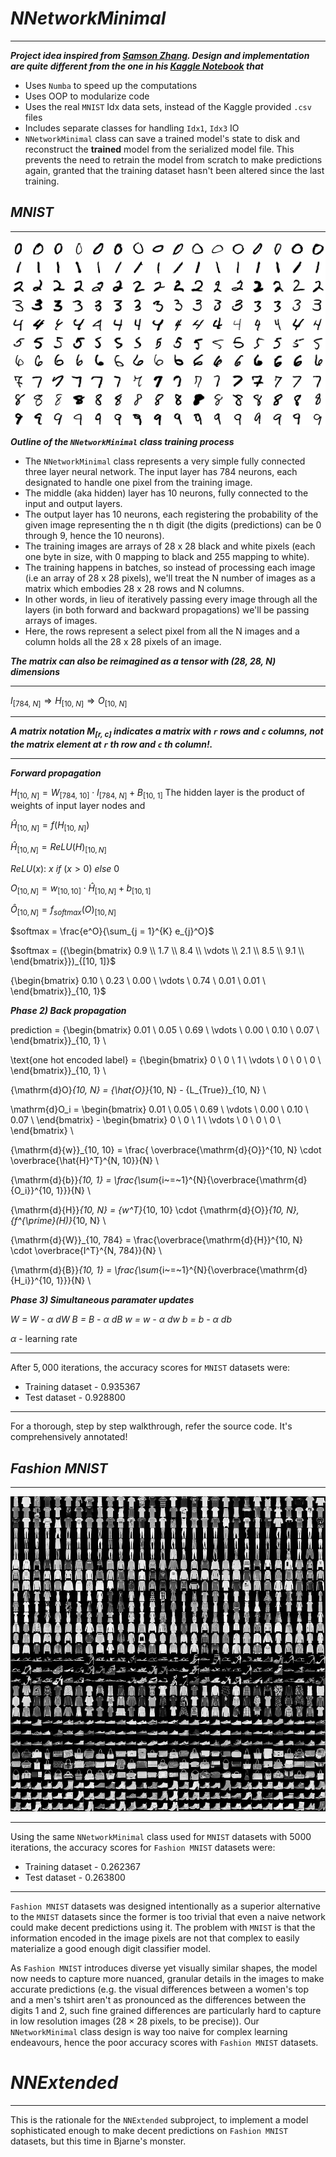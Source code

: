 # ___NNetworkMinimal___
----------

___Project idea inspired from [Samson Zhang](https://www.youtube.com/watch?v=w8yWXqWQYmU). Design and implementation are quite different from the one in his [Kaggle Notebook](https://www.kaggle.com/code/wwsalmon/simple-mnist-nn-from-scratch-numpy-no-tf-keras/notebook) that___

- Uses `Numba` to speed up the computations
- Uses OOP to modularize code
- Uses the real `MNIST` Idx data sets, instead of the Kaggle provided `.csv` files
- Includes separate classes for handling `Idx1`, `Idx3` IO
- `NNetworkMinimal` class can save a trained model's state to disk and reconstruct the __trained__ model from the serialized model file. This prevents the need to retrain the model from scratch to make predictions again, granted that the training dataset hasn't been altered since the last training.


## ___MNIST___
----------

![MNIST](./readme/MnistExamplesModified.png)

___Outline of the `NNetworkMinimal` class training process___

- The `NNetworkMinimal` class represents a very simple fully connected three layer neural network. The input layer has 784 neurons, each designated to handle one pixel from the training image.
- The middle (aka hidden) layer has 10 neurons, fully connected to the input and output layers.
- The output layer has 10 neurons, each registering the probability of the given image representing the n th digit (the digits (predictions) can be 0 through 9, hence the 10 neurons).
- The training images are arrays of 28 x 28 black and white pixels (each one byte in size, with 0 mapping to black and 255 mapping to white).
- The training happens in batches, so instead of processing each image (i.e an array of 28 x 28 pixels), we'll treat the N number of images as a matrix which embodies 28 x 28 rows and N columns.
- In other words, in lieu of iteratively passing every image through all the layers (in both forward and backward propagations) we'll be passing arrays of images.
- Here, the rows represent a select pixel from all the N images and a column holds all the 28 x 28 pixels of an image.

___The matrix can also be reimagined as a tensor with (28, 28, N) dimensions___

----------------
$`I_{[784, ~N]} \Longrightarrow H_{[10, ~N]} \Longrightarrow O_{[10, ~N]}`$

----------------
___A matrix notation $`M_{[r,~c]}`$ indicates a matrix with `r` rows and `c` columns, not the matrix element at `r` th row and `c` th column!.___

----------------

___Forward propagation___

$`H_{[10, ~N]} = W_{[784, ~10]} \cdot I_{[784, ~N]} + B_{[10, ~1]}`$
The hidden layer is the product of weights of input layer nodes and

$`{\hat{H}}_{[10, ~N]} = {f(H_{[10, ~N]})}`$

$`{\hat{H}}_{[10, N]} = {ReLU(H)}_{[10, N]}`$

$`ReLU(x): ~ x ~ if ~ (x > 0) ~ else ~ 0`$

$`{O}_{[10, N]} = {w}_{[10, 10]} \cdot {\hat{H}}_{[10, N]} + {b}_{[10, 1]}`$

$`{\hat{O}}_{[10, N]} = {f_{softmax}(O)}_{[10, N]}`$

$`softmax = \frac{e^O}{\sum_{j = 1}^{K} e_{j}^O}`$

$`softmax = ({\begin{bmatrix}
0.9 \\
1.7 \\
8.4 \\
\vdots \\
2.1 \\
8.5 \\
9.1 \\
\end{bmatrix}})_{[10, 1]}`$

{\begin{bmatrix}
0.10 \\
0.23 \\
0.00 \\
\vdots \\
0.74 \\
0.01 \\
0.01 \\
\end{bmatrix}}_{10, 1}$


___Phase 2) Back propagation___

prediction = {\begin{bmatrix}
0.01 \\
0.05 \\
0.69 \\
\vdots \\
0.00 \\
0.10 \\
0.07 \\
\end{bmatrix}}_{10, 1} \\

\text{one hot encoded label} = {\begin{bmatrix}
0 \\
0 \\
1 \\
\vdots \\
0 \\
0 \\
0 \\
\end{bmatrix}}_{10, 1} \\

{\mathrm{d}O}_{10, N} = {\hat{O}}_{10, N} - {L_{True}}_{10, N} \\

\mathrm{d}O_i = \begin{bmatrix}
0.01 \\
0.05 \\
0.69 \\
\vdots \\
0.00 \\
0.10 \\
0.07 \\
\end{bmatrix} - \begin{bmatrix}
0 \\
0 \\
1 \\
\vdots \\
0 \\
0 \\
0 \\
\end{bmatrix} \\

{\mathrm{d}{w}}_{10, 10} = \frac{  \overbrace{\mathrm{d}{O}}^{10, N} \cdot   \overbrace{\hat{H}^T}^{N, 10}}{N} \\

{\mathrm{d}{b}}_{10, 1} =  \frac{\sum_{i~=~1}^{N}{\overbrace{\mathrm{d}{O_i}}^{10, 1}}}{N} \\

{\mathrm{d}{H}}_{10, N} = {w^T}_{10, 10} \cdot {\mathrm{d}{O}}_{10, N}, {f^{\prime}(H)}_{10, N} \\

{\mathrm{d}{W}}_{10, 784} = \frac{\overbrace{\mathrm{d}{H}}^{10, N} \cdot \overbrace{I^T}^{N, 784}}{N} \\

{\mathrm{d}{B}}_{10, 1} = \frac{\sum_{i~=~1}^{N}{\overbrace{\mathrm{d}{H_i}}^{10, 1}}}{N} \\



___Phase 3) Simultaneous paramater updates___


_W = W - $`\alpha`$ dW_
_B = B - $`\alpha`$ dB_
_w = w - $`\alpha`$ dw_
_b = b - $`\alpha`$ db_

$`\alpha`$ - learning rate

----------------
After $5,000$ iterations, the accuracy scores for `MNIST` datasets were:
- Training dataset - $0.935367$
- Test dataset - $0.928800$
----------------

For a thorough, step by step walkthrough, refer the source code. It's comprehensively annotated!

## ___Fashion MNIST___
----------------

![Fashion-MNIST](./readme/fashion-mnist-sprite.png)

----------------
Using the same `NNetworkMinimal` class used for `MNIST` datasets with 5000 iterations, the accuracy scores for `Fashion MNIST` datasets were:
- Training dataset - $0.262367$
- Test dataset     - $0.263800$
----------------

`Fashion MNIST` datasets was designed intentionally as a superior alternative to the `MNIST` datasets since the former is too
trivial that even a naive network could make decent predictions using it. The problem with `MNIST` is that the information encoded in the
image pixels are not that complex to easily materialize a good enough digit classifier model.

As `Fashion MNIST` introduces diverse yet visually similar shapes, the model now needs to capture more nuanced, granular details in the images
to make accurate predictions (e.g. the visual differences between a women's top and a men's tshirt aren't as pronounced as the differences
between the digits $1$ and $2$, such fine grained differences are particularly hard to capture in low resolution images ($28 \times 28$ pixels, to be precise)).
Our `NNetworkMinimal` class design is way too naive for complex learning endeavours, hence the poor accuracy scores with `Fashion MNIST` datasets.

# ___NNExtended___
----------------

This is the rationale for the `NNExtended` subproject, to implement a model sophisticated enough to make decent predictions on `Fashion MNIST`
 datasets, but this time in Bjarne's monster.
